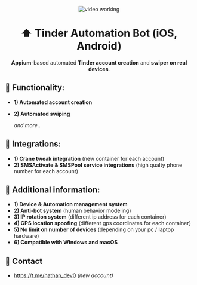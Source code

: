 <p align="center">
<img src="https://github.com/nathandev0/Tinder_Automation_Bot/blob/b6335f65b135283a022e46d17f904371cf392e4e/Demo.gif" alt="video working"/>
</p>
<h1 align="center"> ⬆️ Tinder Automation Bot (iOS, Android) </h1>
<p align="center"><strong>Appium</strong>-based automated <strong>Tinder account creation</strong> and <strong> swiper on real devices</strong>.</p>
<h2 id="contact"> 👀 Functionality:</h2>

- **1) Automated account creation**
- **2) Automated swiping**

  *and more..*

<h2 id="contact"> 🔗 Integrations: </h2>

- **1) Crane tweak integration** (new container for each account)
- **2) SMSActivate & SMSPool service integrations** (high qualty phone number for each account)

<h2 id="contact"> 📝 Additional information: </h2>

- **1) Device & Automation management system**
- **2) Anti-bot system** (human behavior modeling)
- **3) IP rotation system** (different ip address for each container)
- **4) GPS location spoofing** (different gps coordinates for each container)
- **5) No limit on number of devices** (depending on your pc / laptop hardware)
- **6) Compatible with Windows and macOS**

<h2 id="contact"> 💬 Contact</h2>

- https://t.me/nathan_dev0 *(new account)*
